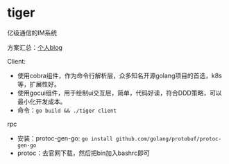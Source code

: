 # tiger
亿级通信的IM系统

方案汇总：[个人blog](https://blog.kuan525.com/categories/)

Client:
- 使用cobra组件，作为命令行解析层，众多知名开源golang项目的首选，k8s等，扩展性好。
- 使用gocui组件，用于绘制ui交互层，简单，代码好读，符合DDD策略，可以最小化开发成本。
- 命令：`go build && ./tiger client`

rpc
- 安装：protoc-gen-go: `go install github.com/golang/protobuf/protoc-gen-go`
- protoc：去官网下载，然后把bin加入bashrc即可